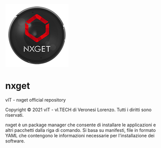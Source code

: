 ![Alt text](/repository/nxget.logo.png?raw=true)
# nxget
vlT - nxget official repository

Copyright © 2021 vlT - vl.TECH di Veronesi Lorenzo. Tutti i diritti sono riservati.

nxget è un package manager che consente di installare le applicazioni e altri pacchetti dalla riga di comando.
Si basa su manifesti, file in formato YAML che contengono le informazioni necessarie per l'installazione
dei software.
